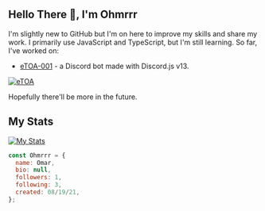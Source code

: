 ## Hello There 👋, I'm Ohmrrr

I'm slightly new to GitHub but I'm on here to improve my skills and share my work.
I primarily use JavaScript and TypeScript, but I'm still learning. So far, I've worked on:

- [eTOA-001](https://github.com/Ohmrrr/etoa) - a Discord bot made with Discord.js v13. 

[![eTOA](https://github-readme-stats.vercel.app/api/pin/?username=Ohmrrr&repo=etoa&show_owner=true&theme=dark)](https://github.com/Ohmrrr/etoa)

Hopefully there'll be more in the future.

## My Stats

[![My Stats](https://github-readme-stats.vercel.app/api?username=Ohmrrr&theme=dark)](https://github.com/Ohmrrr)

```js
const Ohmrrr = {
  name: Omar,
  bio: null,
  followers: 1,
  following: 3,
  created: 08/19/21,
};
```